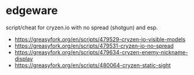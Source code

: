 # edgeware
script/cheat for cryzen.io with no spread (shotgun) and esp. 

- https://greasyfork.org/en/scripts/479529-cryzen-io-visible-models
- https://greasyfork.org/en/scripts/479531-cryzen-io-no-spread
- https://greasyfork.org/en/scripts/479634-cryzen-enemy-nickname-display
- https://greasyfork.org/en/scripts/480064-cryzen-static-sight
